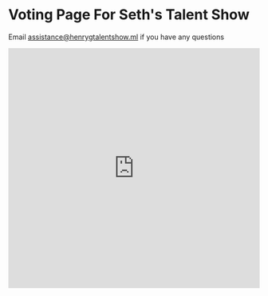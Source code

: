 # Voting Page For Seth's Talent Show #
Email assistance@henrygtalentshow.ml if you have any questions
<iframe width="640px" height="480px" src="https://www.surveymonkey.co.uk/r/6F6GMWN" frameborder="0" marginwidth="0" marginheight="0" style="border: none; max-width:100%; max-height:100vh" allowfullscreen webkitallowfullscreen mozallowfullscreen msallowfullscreen> </iframe>
